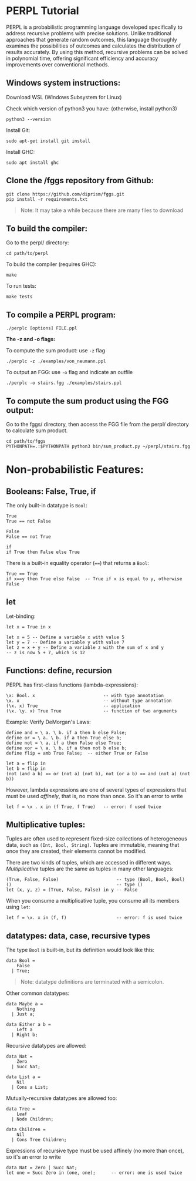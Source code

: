 ﻿# PERPL Tutorial
PERPL is a probabilistic programming language developed specifically to address recursive problems with precise solutions. Unlike traditional approaches that generate random outcomes, this language thoroughly examines the possibilities of outcomes and calculates the distribution of results accurately. By using this method, recursive problems can be solved in polynomial time, offering significant efficiency and accuracy improvements over conventional methods.

## Windows system instructions: 

Download WSL (Windows Subsystem for Linux)  

Check which version of python3 you have: (otherwise, install python3) 

    python3 --version 

Install Git: 

    sudo apt-get install git install

Install GHC: 

    sudo apt install ghc

## Clone the /fggs repository from Github:

    git clone https://github.com/diprism/fggs.git
    pip install -r requirements.txt
> Note: It may take a while because there are many files to download

## To build the compiler:
Go to the perpl/ directory:

    cd path/to/perpl

To build the compiler (requires GHC):

    make

To run tests:

    make tests

## To compile a PERPL program:

    ./perplc [options] FILE.ppl

**The -z and -o flags:**

To compute the sum product: use `-z` flag

    ./perplc -z ./examples/von_neumann.ppl

 To output an FGG: use `-o` flag and indicate an outfile

    ./perplc -o stairs.fgg ./examples/stairs.ppl

## To compute the sum product using the FGG output:

Go to the fggs/ directory, then access the FGG file from the perpl/ directory to calculate sum product. 

    cd path/to/fggs
    PYTHONPATH=.:$PYTHONPATH python3 bin/sum_product.py ~/perpl/stairs.fgg

# Non-probabilistic Features:
## Booleans: False, True, if
The only built-in datatype is  `Bool`:
```
True
True == not False
```
```
False
False == not True
```
```
if
if True then False else True
```

There is a built-in equality operator (`==`) that returns a  `Bool`:
```
True == True
if x==y then True else False  -- True if x is equal to y, otherwise False
```

## let
Let-binding:
```
let x = True in x
```
```
let x = 5 -- Define a variable x with value 5 
let y = 7 -- Define a variable y with value 7 
let z = x + y -- Define a variable z with the sum of x and y
-- z is now 5 + 7, which is 12
```

## Functions: define, recursion

PERPL has first-class functions (lambda-expressions):
```
\x: Bool. x                          -- with type annotation
\x. x                                -- without type annotation
(\x. x) True                         -- application
(\x. \y. x) True True                -- function of two arguments
```
Example: Verify DeMorgan's Laws: 
```
define and = \ a. \ b. if a then b else False;
define or = \ a. \ b. if a then True else b;
define not = \ a. if a then False else True;
define xor = \ a. \ b. if a then not b else b;
define flip = amb True False;  -- either True or False

let a = flip in
let b = flip in
(not (and a b) == or (not a) (not b), not (or a b) == and (not a) (not b))
```

However, lambda expressions are one of several types of expressions that must be used  _affinely_, that is, no more than once. So it's an error to write
```
let f = \x . x in (f True, f True)   -- error: f used twice
```

## Multiplicative tuples: 
Tuples are often used to represent fixed-size collections of heterogeneous data, such as `(Int, Bool, String)`. Tuples are immutable, meaning that once they are created, their elements cannot be modified.

There are two kinds of tuples, which are accessed in different ways.  _Multiplicative_  tuples are the same as tuples in many other languages:
```
(True, False, False)                      -- type (Bool, Bool, Bool)
()                                        -- type ()
let (x, y, z) = (True, False, False) in y -- False
```

When you consume a multiplicative tuple, you consume all its members using `let`: 
```
let f = \x. x in (f, f)                   -- error: f is used twice
```

## datatypes: data, case, recursive types
The type  `Bool`  is built-in, but its definition would look like this:
```
data Bool =
    False
  | True;
```
> Note: datatype definitions are terminated with a semicolon.

Other common datatypes:
```
data Maybe a =
    Nothing
  | Just a;

data Either a b =
    Left a
  | Right b;
```
Recursive datatypes are allowed:
```
data Nat =
    Zero
  | Succ Nat;
  
data List a =
    Nil
  | Cons a List;
```
Mutually-recursive datatypes are allowed too:
```
data Tree =
    Leaf
  | Node Children;

data Children =
    Nil
  | Cons Tree Children;
```
Expressions of recursive type must be used affinely (no more than once), so it's an error to write
```
data Nat = Zero | Succ Nat;
let one = Succ Zero in (one, one);      -- error: one is used twice
```



